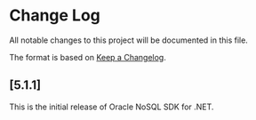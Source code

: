 # Change Log

All notable changes to this project will be documented in this file.

The format is based on [Keep a Changelog](http://keepachangelog.com/).

## [5.1.1]

This is the initial release of Oracle NoSQL SDK for .NET.
